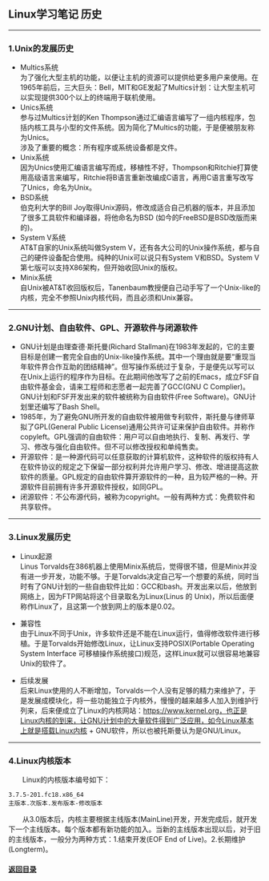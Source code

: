 ## Linux学习笔记 历史
---
### 1.Unix的发展历史

+ Multics系统  
为了强化大型主机的功能，以便让主机的资源可以提供给更多用户来使用。在1965年前后，三大巨头：Bell，MIT和GE发起了Multics计划：让大型主机可以实现提供300个以上的终端用于联机使用。
+ Unics系统  
参与过Multics计划的Ken Thompson通过汇编语言编写了一组内核程序，包括内核工具与小型的文件系统。因为简化了Multics的功能，于是便被朋友称为Unics。  
涉及了重要的概念：所有程序或系统设备都是文件。  
+ Unix系统  
因为Unics使用汇编语言编写而成，移植性不好，Thompson和Ritchie打算使用高级语言来编写，Ritchie将B语言重新改编成C语言，再用C语言重写改写了Unics，命名为Unix。
+ BSD系统  
伯克利大学的Bill Joy取得Unix源码，修改成适合自己机器的版本，并且添加了很多工具软件和编译器，将他命名为BSD (如今的FreeBSD是BSD改版而来的)。  
+ System V系统  
AT&T自家的Unix系统叫做System V，还有各大公司的Unix操作系统，都与自己的硬件设备配合使用。纯种的Unix可以说只有System V和BSD。System V第七版可以支持X86架构，但开始收回Unix的版权。  
+ Minix系统  
自Unix被AT&T收回版权后，Tanenbaum教授便自己动手写了一个Unix-like的内核，完全不参照Unix内核代码，而且必须和Unix兼容。

---
### 2.GNU计划、自由软件、GPL、开源软件与闭源软件

+ GNU计划是由理查德·斯托曼(Richard Stallman)在1983年发起的，它的主要目标是创建一套完全自由的Unix-like操作系统。其中一个理由就是要“重现当年软件界合作互助的团结精神”。但写操作系统过于复杂，于是便先以写可以在Unix上运行的程序作为目标。在此期间他改写了之前的Emacs，成立FSF自由软件基金会，请来工程师和志愿者一起完善了GCC(GNU C Complier)。GNU计划和FSF开发出来的软件被统称为自由软件(Free Software)。GNU计划里还编写了Bash Shell。  
+ 1985年，为了避免GNU所开发的自由软件被用做专利软件，斯托曼与律师草拟了GPL(General Public License)通用公共许可证来保护自由软件。并称作copyleft。GPL强调的自由软件：用户可以自由地执行、复制、再发行、学习、修改与强化自由软件。但不可以修改授权和单纯售卖。
+ 开源软件：是一种源代码可以任意获取的计算机软件，这种软件的版权持有人在软件协议的规定之下保留一部分权利并允许用户学习、修改、增进提高这款软件的质量。GPL规定的自由软件算开源软件的一种，且为较严格的一种。开源软件目前拥有许多开源软件授权，如同GPL。
+ 闭源软件：不公布源代码，被称为copyright。一般有两种方式：免费软件和共享软件。

---
### 3.Linux发展历史

+ Linux起源  
Linus Torvalds在386机器上使用Minix系统后，觉得很不错，但是Minix并没有进一步开发，功能不够。于是Torvalds决定自己写一个想要的系统，同时当时有了GNU计划的一些自由软件比如：GCC和bash。开发出来以后，他放到网络上，因为FTP网站将这个目录取名为Linux(Linus 的 Unix)，所以后面便称作Linux了，且这第一个放到网上的版本是0.02。

+ 兼容性  
由于Linux不同于Unix，许多软件还是不能在Linux运行，值得修改软件进行移植。于是Torvalds开始修改Linux，让Linux支持POSIX(Portable Operating System Interface 可移植操作系统接口)规范，这样Linux就可以很容易地兼容Unix的软件了。

+ 后续发展  
后来Linux使用的人不断增加，Torvalds一个人没有足够的精力来维护了，于是发展成模块化，将一些功能独立于内核外，慢慢的越来越多人加入到维护行列来，后来便成立了Linux的内核网站：https://www.kernel.org，也正是Linux内核的到来，让GNU计划中的大量软件得到广泛应用，如今Linux基本上就是搭载Linux内核 + GNU软件，所以也被托斯曼认为是GNU/Linux。

---
### 4.Linux内核版本

&emsp;&emsp;Linux的内核版本编号如下：
```
3.7.5-201.fc18.x86_64
主版本.次版本.发布版本-修改版本
```
&emsp;&emsp;从3.0版本后，内核主要根据主线版本(MainLine)开发，开发完成后，就开发下一个主线版本。每个版本都有新功能的加入。当新的主线版本出现以后，对于旧的主线版本，一般分为两种方式：1.结束开发(EOF End of Live)。2.长期维护(Longterm)。
 
#### [返回目录](./)